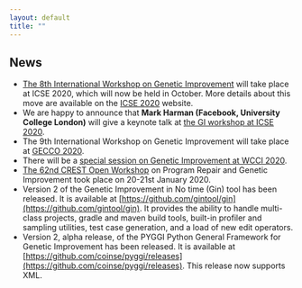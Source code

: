 ```yaml
---
layout: default
title: "" 
---
```


## **News**
* [The 8th International Workshop on Genetic Improvement](./gi2020icse.html) will take place at ICSE 2020, which will now be held in October. More details about this move are available on the [ICSE 2020](https://conf.researchr.org/home/icse-2020) website.
* We are happy to announce that **Mark Harman (Facebook, University College London)** will give a keynote talk at [the GI workshop at ICSE 2020](./gi2020icse.html).
* The 9th International Workshop on Genetic Improvement will take place at [GECCO 2020](https://gecco-2020.sigevo.org/index.html/Workshops#id_The%20Ninth%20Genetic%20Improvement%20Workshop%20(2020)).
* There will be a [special session on Genetic Improvement at WCCI 2020](./wcci2020ss.html).
* [The 62nd CREST Open Workshop](http://crest.cs.ucl.ac.uk/cow/62/) on Program Repair and Genetic Improvement took place on 20-21st January 2020.
* Version 2 of the Genetic Improvement in No time (Gin) tool has been released. It is available at [https://github.com/gintool/gin](https://github.com/gintool/gin). It provides the ability to handle multi-class projects, gradle and maven build tools, built-in profiler and sampling utilities, test case generation, and a load of new edit operators.
* Version 2, alpha release, of the PYGGI Python General Framework for Genetic Improvement has been released. It is available at [https://github.com/coinse/pyggi/releases](https://github.com/coinse/pyggi/releases). This release now supports XML.
